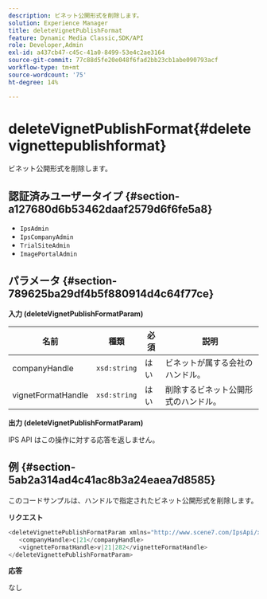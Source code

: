 ```yaml
---
description: ビネット公開形式を削除します。
solution: Experience Manager
title: deleteVignetPublishFormat
feature: Dynamic Media Classic,SDK/API
role: Developer,Admin
exl-id: a437cb47-c45c-41a0-8499-53e4c2ae3164
source-git-commit: 77c88d5fe20e048f6fad2bb23cb1abe090793acf
workflow-type: tm+mt
source-wordcount: '75'
ht-degree: 14%

---
```


# deleteVignetPublishFormat{#deletevignettepublishformat}

ビネット公開形式を削除します。

## 認証済みユーザータイプ {#section-a127680d6b53462daaf2579d6f6fe5a8}

* `IpsAdmin`
* `IpsCompanyAdmin`
* `TrialSiteAdmin`
* `ImagePortalAdmin`

## パラメータ {#section-789625ba29df4b5f880914d4c64f77ce}

**入力 (deleteVignetPublishFormatParam)**

| 名前 | 種類 | 必須 | 説明 |
|---|---|---|---|
| companyHandle | `xsd:string` | はい | ビネットが属する会社のハンドル。 |
| vignetFormatHandle | `xsd:string` | はい | 削除するビネット公開形式のハンドル。 |

**出力 (deleteVignetPublishFormatParam)**

IPS API はこの操作に対する応答を返しません。

## 例 {#section-5ab2a314ad4c41ac8b3a24eaea7d8585}

このコードサンプルは、ハンドルで指定されたビネット公開形式を削除します。

**リクエスト**

```java
<deleteVignettePublishFormatParam xmlns="http://www.scene7.com/IpsApi/xsd/2008-01-15">
   <companyHandle>c|21</companyHandle>
   <vignetteFormatHandle>v|21|282</vignetteFormatHandle>
</deleteVignettePublishFormatParam>
```

**応答**

なし
